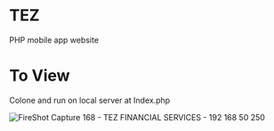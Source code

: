 # TEZ
PHP mobile app website

# To View
Colone and run on local server at
Index.php

![FireShot Capture 168 - TEZ FINANCIAL SERVICES - 192 168 50 250](https://user-images.githubusercontent.com/42208796/56111108-4465aa00-5f70-11e9-85f0-a3b8af728936.png)

